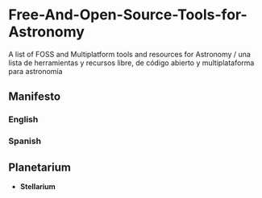 # Free-And-Open-Source-Tools-for-Astronomy
A list of FOSS and Multiplatform tools and resources for Astronomy / una lista de herramientas y recursos libre, de código abierto y multiplataforma para astronomía

## Manifesto

### English

### Spanish

## Planetarium

* **Stellarium**